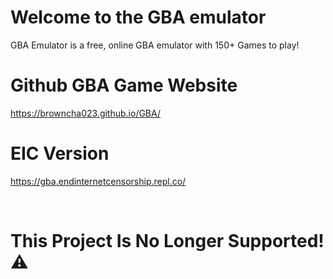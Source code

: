 # Welcome to the GBA emulator

GBA Emulator is a free, online GBA emulator with 150+ Games to play!

# Github GBA Game Website

https://browncha023.github.io/GBA/

# EIC Version

https://gba.endinternetcensorship.repl.co/

<br>

# This Project Is No Longer Supported!⚠️
